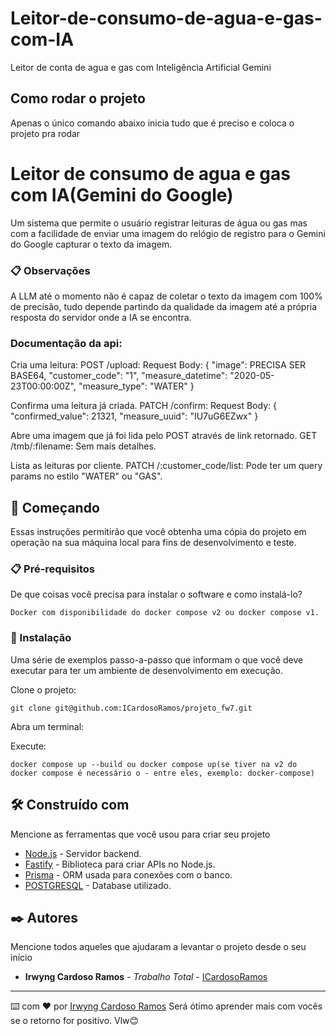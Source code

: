 # Leitor-de-consumo-de-agua-e-gas-com-IA
Leitor de conta de agua e gas com Inteligência Artificial Gemini

## Como rodar o projeto

Apenas o único comando abaixo inicia tudo que é preciso e coloca o projeto pra rodar

# Leitor de consumo de agua e gas com IA(Gemini do Google)

Um sistema que permite o usuário registrar leituras de água ou gas mas com a facilidade de enviar uma imagem do relógio de registro para o Gemini do Google capturar o texto da imagem.

### 📋 Observações

A LLM até o momento não é capaz de coletar o texto da imagem com 100% de precisão, tudo depende partindo da qualidade da imagem até a própria resposta do servidor onde a IA se encontra.

### Documentação da api:

Cria uma leitura:
POST /upload:
Request Body:
{
  "image": PRECISA SER BASE64,
  "customer_code": "1",
  "measure_datetime": "2020-05-23T00:00:00Z",
  "measure_type": "WATER"
}

Confirma uma leitura já criada.
PATCH /confirm:
Request Body:
{
  "confirmed_value": 21321,
  "measure_uuid": "IU7uG6EZwx"
}

Abre uma imagem que já foi lida pelo POST através de link retornado.
GET /tmb/:filename:
Sem mais detalhes.

Lista as leituras por cliente.
PATCH /:customer_code/list:
Pode ter um query params no estilo "WATER" ou "GAS".

## 🚀 Começando

Essas instruções permitirão que você obtenha uma cópia do projeto em operação na sua máquina local para fins de desenvolvimento e teste.

### 📋 Pré-requisitos

De que coisas você precisa para instalar o software e como instalá-lo?

```
Docker com disponibilidade do docker compose v2 ou docker compose v1.
```

### 🔧 Instalação

Uma série de exemplos passo-a-passo que informam o que você deve executar para ter um ambiente de desenvolvimento em execução.

Clone o projeto:

```
git clone git@github.com:ICardosoRamos/projeto_fw7.git
```

Abra um terminal:

Execute:

```
docker compose up --build ou docker compose up(se tiver na v2 do docker compose é necessário o - entre eles, exemplo: docker-compose)
```

## 🛠️ Construído com

Mencione as ferramentas que você usou para criar seu projeto

* [Node.js](https://nodejs.org/docs/latest/api/) - Servidor backend.
* [Fastify](https://fastify.dev/) - Biblioteca para criar APIs no Node.js.
* [Prisma](https://www.prisma.io/) - ORM usada para conexões com o banco.
* [POSTGRESQL](https://www.postgresql.org/) - Database utilizado.

## ✒️ Autores

Mencione todos aqueles que ajudaram a levantar o projeto desde o seu início

* **Irwyng Cardoso Ramos** - *Trabalho Total* - [ICardosoRamos](https://github.com/ICardosoRamos)

---
⌨️ com ❤️ por [Irwyng Cardoso Ramos](https://github.com/ICardosoRamos) Será ótimo aprender mais com vocês se o retorno for positivo. Vlw😊
